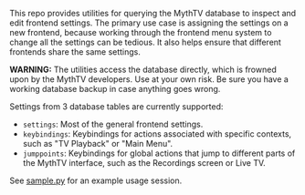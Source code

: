 This repo provides utilities for querying the MythTV database to inspect and edit frontend settings. The primary use case is assigning the settings on a new frontend, because working through the frontend menu system to change all the settings can be tedious. It also helps ensure that different frontends share the same settings.

**WARNING:** The utilities access the database directly, which is frowned upon by the MythTV developers. Use at your own risk. Be sure you have a working database backup in case anything goes wrong.

Settings from 3 database tables are currently supported:

- `settings`: Most of the general frontend settings.
- `keybindings`: Keybindings for actions associated with specific contexts, such as "TV Playback" or "Main Menu".
- `jumppoints`: Keybindings for global actions that jump to different parts of the MythTV interface, such as the Recordings screen or Live TV.

See [sample.py](sample.py) for an example usage session.
